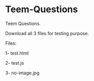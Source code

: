 # Teem-Questions
Teem Questions.

Download all 3 files for testing purpose.

Files: 

1- test.html

2- test.js

3- no-image.jpg
